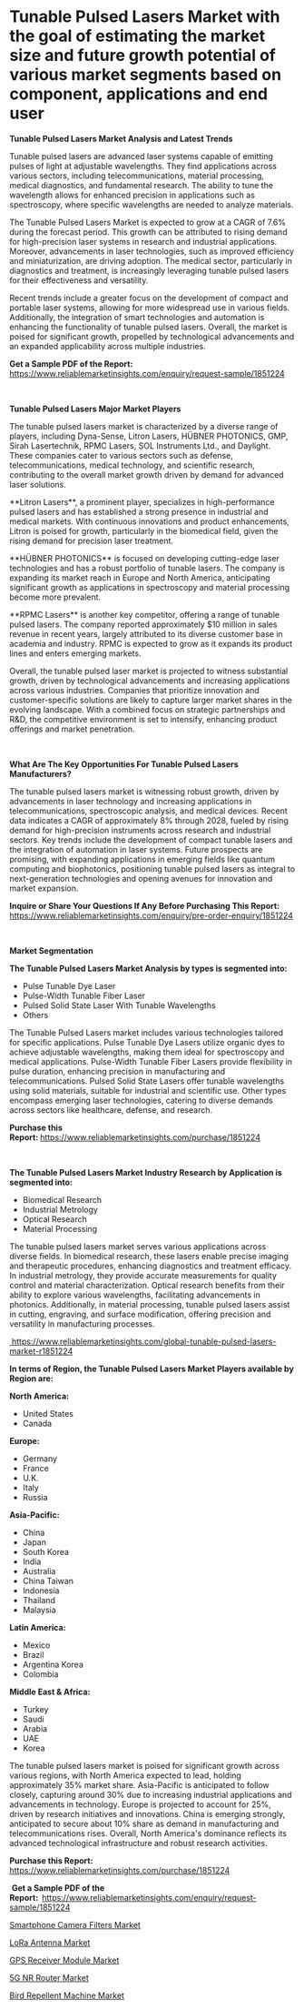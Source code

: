 <p><h1>Tunable Pulsed Lasers Market with the goal of estimating the market size and future growth potential of various market segments based on component, applications and end user</h1></p><p><strong>Tunable Pulsed Lasers Market Analysis and Latest Trends</strong></p>
<p><p>Tunable pulsed lasers are advanced laser systems capable of emitting pulses of light at adjustable wavelengths. They find applications across various sectors, including telecommunications, material processing, medical diagnostics, and fundamental research. The ability to tune the wavelength allows for enhanced precision in applications such as spectroscopy, where specific wavelengths are needed to analyze materials.</p><p>The Tunable Pulsed Lasers Market is expected to grow at a CAGR of 7.6% during the forecast period. This growth can be attributed to rising demand for high-precision laser systems in research and industrial applications. Moreover, advancements in laser technologies, such as improved efficiency and miniaturization, are driving adoption. The medical sector, particularly in diagnostics and treatment, is increasingly leveraging tunable pulsed lasers for their effectiveness and versatility.</p><p>Recent trends include a greater focus on the development of compact and portable laser systems, allowing for more widespread use in various fields. Additionally, the integration of smart technologies and automation is enhancing the functionality of tunable pulsed lasers. Overall, the market is poised for significant growth, propelled by technological advancements and an expanded applicability across multiple industries.</p></p>
<p><strong>Get a Sample PDF of the Report:&nbsp;</strong> <a href="https://www.reliablemarketinsights.com/enquiry/request-sample/1851224?utm_campaign=1393&utm_medium=2&utm_source=Github&utm_content=ia&utm_term=19102024&utm_id=tunable-pulsed-lasers">https://www.reliablemarketinsights.com/enquiry/request-sample/1851224</a></p>
<p>&nbsp;</p>
<p><strong>Tunable Pulsed Lasers Major Market Players</strong></p>
<p><p>The tunable pulsed lasers market is characterized by a diverse range of players, including Dyna-Sense, Litron Lasers, HÜBNER PHOTONICS, GMP, Sirah Lasertechnik, RPMC Lasers, SOL Instruments Ltd., and Daylight. These companies cater to various sectors such as defense, telecommunications, medical technology, and scientific research, contributing to the overall market growth driven by demand for advanced laser solutions.</p><p>**Litron Lasers**, a prominent player, specializes in high-performance pulsed lasers and has established a strong presence in industrial and medical markets. With continuous innovations and product enhancements, Litron is poised for growth, particularly in the biomedical field, given the rising demand for precision laser treatment.</p><p>**HÜBNER PHOTONICS** is focused on developing cutting-edge laser technologies and has a robust portfolio of tunable lasers. The company is expanding its market reach in Europe and North America, anticipating significant growth as applications in spectroscopy and material processing become more prevalent. </p><p>**RPMC Lasers** is another key competitor, offering a range of tunable pulsed lasers. The company reported approximately $10 million in sales revenue in recent years, largely attributed to its diverse customer base in academia and industry. RPMC is expected to grow as it expands its product lines and enters emerging markets.</p><p>Overall, the tunable pulsed laser market is projected to witness substantial growth, driven by technological advancements and increasing applications across various industries. Companies that prioritize innovation and customer-specific solutions are likely to capture larger market shares in the evolving landscape. With a combined focus on strategic partnerships and R&D, the competitive environment is set to intensify, enhancing product offerings and market penetration.</p></p>
<p>&nbsp;</p>
<p><strong>What Are The Key Opportunities For Tunable Pulsed Lasers Manufacturers?</strong></p>
<p><p>The tunable pulsed lasers market is witnessing robust growth, driven by advancements in laser technology and increasing applications in telecommunications, spectroscopic analysis, and medical devices. Recent data indicates a CAGR of approximately 8% through 2028, fueled by rising demand for high-precision instruments across research and industrial sectors. Key trends include the development of compact tunable lasers and the integration of automation in laser systems. Future prospects are promising, with expanding applications in emerging fields like quantum computing and biophotonics, positioning tunable pulsed lasers as integral to next-generation technologies and opening avenues for innovation and market expansion.</p></p>
<p><strong>Inquire or Share Your Questions If Any Before Purchasing This Report:</strong> <a href="https://www.reliablemarketinsights.com/enquiry/pre-order-enquiry/1851224?utm_campaign=1393&utm_medium=2&utm_source=Github&utm_content=ia&utm_term=19102024&utm_id=tunable-pulsed-lasers">https://www.reliablemarketinsights.com/enquiry/pre-order-enquiry/1851224</a></p>
<p>&nbsp;</p>
<p><strong>Market Segmentation</strong></p>
<p><strong>The Tunable Pulsed Lasers Market Analysis by types is segmented into:</strong></p>
<p><ul><li>Pulse Tunable Dye Laser</li><li>Pulse-Width Tunable Fiber Laser</li><li>Pulsed Solid State Laser With Tunable Wavelengths</li><li>Others</li></ul></p>
<p><p>The Tunable Pulsed Lasers market includes various technologies tailored for specific applications. Pulse Tunable Dye Lasers utilize organic dyes to achieve adjustable wavelengths, making them ideal for spectroscopy and medical applications. Pulse-Width Tunable Fiber Lasers provide flexibility in pulse duration, enhancing precision in manufacturing and telecommunications. Pulsed Solid State Lasers offer tunable wavelengths using solid materials, suitable for industrial and scientific use. Other types encompass emerging laser technologies, catering to diverse demands across sectors like healthcare, defense, and research.</p></p>
<p><strong>Purchase this Report:&nbsp;</strong><a href="https://www.reliablemarketinsights.com/purchase/1851224?utm_campaign=1393&utm_medium=2&utm_source=Github&utm_content=ia&utm_term=19102024&utm_id=tunable-pulsed-lasers">https://www.reliablemarketinsights.com/purchase/1851224</a></p>
<p>&nbsp;</p>
<p><strong>The Tunable Pulsed Lasers Market Industry Research by Application is segmented into:</strong></p>
<p><ul><li>Biomedical Research</li><li>Industrial Metrology</li><li>Optical Research</li><li>Material Processing</li></ul></p>
<p><p>The tunable pulsed lasers market serves various applications across diverse fields. In biomedical research, these lasers enable precise imaging and therapeutic procedures, enhancing diagnostics and treatment efficacy. In industrial metrology, they provide accurate measurements for quality control and material characterization. Optical research benefits from their ability to explore various wavelengths, facilitating advancements in photonics. Additionally, in material processing, tunable pulsed lasers assist in cutting, engraving, and surface modification, offering precision and versatility in manufacturing processes.</p></p>
<p><a href="https://www.reliablemarketinsights.com/global-tunable-pulsed-lasers-market-r1851224?utm_campaign=1393&utm_medium=2&utm_source=Github&utm_content=ia&utm_term=19102024&utm_id=tunable-pulsed-lasers">&nbsp;https://www.reliablemarketinsights.com/global-tunable-pulsed-lasers-market-r1851224</a></p>
<p><strong>In terms of Region, the Tunable Pulsed Lasers Market Players available by Region are:</strong></p>
<p>
    <p> <strong> North America: </strong>
        <ul>
            <li>United States</li>
            <li>Canada</li>
        </ul>
        </p> 
    <p> <strong> Europe: </strong>
        <ul>
            <li>Germany</li>
            <li>France</li>
            <li>U.K.</li>
            <li>Italy</li>
            <li>Russia</li>
        </ul>
        </p> 
    <p> <strong> Asia-Pacific: </strong>
        <ul>
            <li>China</li>
            <li>Japan</li>
            <li>South Korea</li>
            <li>India</li>
            <li>Australia</li>
            <li>China Taiwan</li>
            <li>Indonesia</li>
            <li>Thailand</li>
            <li>Malaysia</li>
        </ul>
        </p> 
    <p> <strong> Latin America: </strong>
        <ul>
            <li>Mexico</li>
            <li>Brazil</li>
            <li>Argentina Korea</li>
            <li>Colombia</li>
        </ul>
        </p> 
    <p> <strong> Middle East & Africa: </strong>
        <ul>
            <li>Turkey</li>
            <li>Saudi</li>
            <li>Arabia</li>
            <li>UAE</li>
            <li>Korea</li>
        </ul>
    </p>
    </p>
<p><p>The tunable pulsed lasers market is poised for significant growth across various regions, with North America expected to lead, holding approximately 35% market share. Asia-Pacific is anticipated to follow closely, capturing around 30% due to increasing industrial applications and advancements in technology. Europe is projected to account for 25%, driven by research initiatives and innovations. China is emerging strongly, anticipated to secure about 10% share as demand in manufacturing and telecommunications rises. Overall, North America's dominance reflects its advanced technological infrastructure and robust research activities.</p></p>
<p><strong>Purchase this Report: </strong><a href="https://www.reliablemarketinsights.com/purchase/1851224?utm_campaign=1393&utm_medium=2&utm_source=Github&utm_content=ia&utm_term=19102024&utm_id=tunable-pulsed-lasers">https://www.reliablemarketinsights.com/purchase/1851224</a></p>
<p>&nbsp;<strong>Get a Sample PDF of the Report:&nbsp;&nbsp;</strong><a href="https://www.reliablemarketinsights.com/enquiry/request-sample/1851224?utm_campaign=1393&utm_medium=2&utm_source=Github&utm_content=ia&utm_term=19102024&utm_id=tunable-pulsed-lasers">https://www.reliablemarketinsights.com/enquiry/request-sample/1851224</a></p>
<p><strong></strong></p>
<p><p><a href="https://www.linkedin.com/pulse/global-smartphone-camera-filters-nexus-sector-confluences-qxwrf?utm_campaign=1393&utm_medium=2&utm_source=Github&utm_content=ia&utm_term=19102024&utm_id=tunable-pulsed-lasers">Smartphone Camera Filters Market</a></p><p><a href="https://www.linkedin.com/pulse/lora-antenna-industry-insights-report-analyzing-market-trends-xvnvf?utm_campaign=1393&utm_medium=2&utm_source=Github&utm_content=ia&utm_term=19102024&utm_id=tunable-pulsed-lasers">LoRa Antenna Market</a></p><p><a href="https://www.linkedin.com/pulse/gps-receiver-module-market-evolution-regional-adaptations-2cpsf?utm_campaign=1393&utm_medium=2&utm_source=Github&utm_content=ia&utm_term=19102024&utm_id=tunable-pulsed-lasers">GPS Receiver Module Market</a></p><p><a href="https://www.linkedin.com/pulse/5g-nr-router-market-growth-segmentation-regional-analysis-global-wg5sf?utm_campaign=1393&utm_medium=2&utm_source=Github&utm_content=ia&utm_term=19102024&utm_id=tunable-pulsed-lasers">5G NR Router Market</a></p><p><a href="https://issuu.com/reportprime-2/docs/bird-repellent-machine-market-size-_84d7debb15e8fd?utm_campaign=1393&utm_medium=2&utm_source=Github&utm_content=ia&utm_term=19102024&utm_id=tunable-pulsed-lasers">Bird Repellent Machine Market</a></p></p>